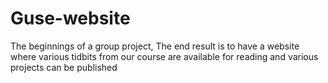 # Guse-website
The beginnings of a group project, The end result is to have a website where various tidbits from our course are available for reading and various projects can be published
